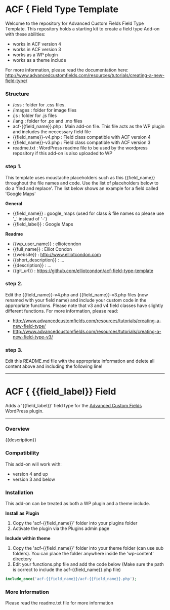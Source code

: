 # ACF { Field Type Template

Welcome to the repository for Advanced Custom Fields Field Type Template.
This repository holds a starting kit to create a field type Add-on with these abilities:
* works in ACF version 4
* works in ACF version 3
* works as a WP plugin
* works as a theme include

For more information, please read the documentation here:
http://www.advancedcustomfields.com/resources/tutorials/creating-a-new-field-type/

### Structure

* /css :  folder for .css files.
* /images : folder for image files
* /js : folder for .js files
* /lang : folder for .po and .mo files
* acf-{{field_name}}.php : Main add-on file. This file acts as the WP plugin and includes the neccessary field file
* {{field_name}}-v4.php : Field class compatible with ACF version 4
* {{field_name}}-v3.php : Field class compatible with ACF version 3
* readme.txt : WordPress readme file to be used by the wordpress repository if this add-on is also uploaded to WP

### step 1.

This template uses moustache placeholders such as this {{field_name}} throughout the file names and code. Use the list of placeholders below to do a 'find and replace'. The list below shows an example for a field called 'Google Maps'

**General**

* {{field_name}} : google_maps (used for class & file names so please use '_' instead of '-')
* {{field_label}} : Google Maps

**Readme**

* {{wp_user_name}} : elliotcondon
* {{full_name}} : Elliot Condon
* {{website}} : http://www.elliotcondon.com
* {{short_description}} : ...
* {{description}} : ...
* {{git_url}} : https://github.com/elliotcondon/acf-field-type-template

### step 2.

Edit the {{field_name}}-v4.php and {{field_name}}-v3.php files (now renamed with your field name) and include your custom code in the appropriate functions.
Please note that v3 and v4 field classes have slightly different functions. For more information, please read:
* http://www.advancedcustomfields.com/resources/tutorials/creating-a-new-field-type/
* http://www.advancedcustomfields.com/resources/tutorials/creating-a-new-field-type-v3/

### step 3.

Edit this README.md file with the appropriate information and delete all content above and including the following line!

-----------------------

# ACF { {{field_label}} Field

Adds a '{{field_label}}' field type for the [Advanced Custom Fields](http://wordpress.org/extend/plugins/advanced-custom-fields/) WordPress plugin.

-----------------------

### Overview

{{description}}

### Compatibility

This add-on will work with:

* version 4 and up
* version 3 and below

### Installation

This add-on can be treated as both a WP plugin and a theme include.

**Install as Plugin**

1. Copy the 'acf-{{field_name}}' folder into your plugins folder
2. Activate the plugin via the Plugins admin page

**Include within theme**

1.	Copy the 'acf-{{field_name}}' folder into your theme folder (can use sub folders). You can place the folder anywhere inside the 'wp-content' directory
2.	Edit your functions.php file and add the code below (Make sure the path is correct to include the acf-{{field_name}}.php file)

```php
include_once('acf-{{field_name}}/acf-{{field_name}}.php');
```

### More Information

Please read the readme.txt file for more information
